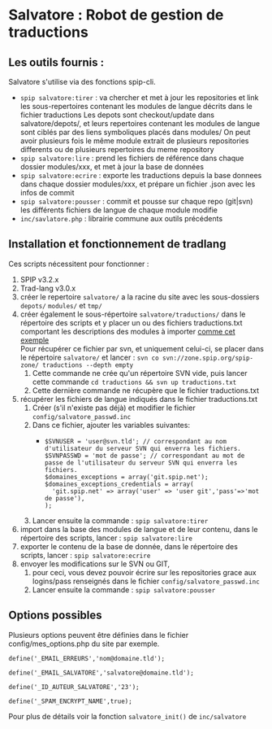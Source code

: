 # Salvatore : Robot de gestion de traductions

## Les outils fournis :

Salvatore s'utilise via des fonctions spip-cli.

* ```spip salvatore:tirer``` :
	va chercher et met à jour les repositories et link les sous-repertoires contenant les modules de langue décrits dans le fichier traductions
	Les depots sont checkout/update dans salvatore/depots/, 
	et leurs repertoires contenant les modules de langue sont ciblés par des liens symboliques placés dans modules/
	On peut avoir plusieurs fois le même module extrait de plusieurs repositories differents ou de plusieurs repertoires du meme repository 
* ```spip salvatore:lire``` :
	prend les fichiers de référence dans chaque dossier modules/xxx, et met à jour la base de données
* ```spip salvatore:ecrire``` :
	exporte les traductions depuis la base donnees dans chaque dossier modules/xxx, et prépare un fichier .json avec les infos de commit
* ```spip salvatore:pousser``` :
	commit et pousse sur chaque repo (git|svn) les différents fichiers de langue de chaque module modifie
* ```inc/savlatore.php``` : 
	librairie commune aux outils  précédents

## Installation et fonctionnement de tradlang

Ces scripts nécessitent pour fonctionner : 
1. SPIP v3.2.x
2. Trad-lang v3.0.x
3. créer le repertoire `salvatore/` a la racine du site avec les sous-dossiers `depots/` `modules/` et `tmp/`
4. créer également le sous-répertoire ```salvatore/traductions/``` dans le répertoire des scripts 
et y placer un ou des fichiers traductions.txt comportant les descriptions des modules à importer [comme cet exemple](http://zone.spip.org/trac/spip-zone/browser/traductions.txt)
<br/>Pour récupérer ce fichier par svn, et uniquement celui-ci, se placer dans le répertoire `salvatore/` et lancer : ```svn co svn://zone.spip.org/spip-zone/ traductions --depth empty```
	1. Cette commande ne crée qu'un répertoire SVN vide, puis lancer cette commande ```cd traductions && svn up traductions.txt```
	2. Cette dernière commande ne récupère que le fichier traductions.txt
5. récupérer les fichiers de langue indiqués dans le fichier traductions.txt
	1. Créer (s'il n'existe pas déjà) et modifier le fichier ```config/salvatore_passwd.inc```
	2. Dans ce fichier, ajouter les variables suivantes:
	    * ``` 
          $SVNUSER = 'user@svn.tld'; // correspondant au nom d'utilisateur du serveur SVN qui enverra les fichiers.
          $SVNPASSWD = 'mot de passe'; // correspondant au mot de passe de l'utilisateur du serveur SVN qui enverra les fichiers.
          $domaines_exceptions = array('git.spip.net');
          $domaines_exceptions_credentials = array(
            'git.spip.net' => array('user' => 'user git','pass'=>'mot de passe'),
          );
	      ```
    3. Lancer ensuite la commande : ```spip salvatore:tirer```
6. import dans la base des modules de langue et de leur contenu, dans le répertoire des scripts, lancer : ```spip salvatore:lire```
7. exporter le contenu de la base de donnée, dans le répertoire des scripts, lancer : ```spip salvatore:ecrire```
8. envoyer les modifications sur le SVN ou GIT, 
    1. pour ceci, vous devez pouvoir écrire sur les repositories grace aux logins/pass renseignés dans le fichier ```config/salvatore_passwd.inc```
	2. Lancer ensuite la commande : ```spip salvatore:pousser```


## Options possibles

Plusieurs options peuvent être définies dans le fichier config/mes_options.php du site par exemple.

```define('_EMAIL_ERREURS','nom@domaine.tld');```

```define('_EMAIL_SALVATORE','salvatore@domaine.tld');```

```define('_ID_AUTEUR_SALVATORE','23');```

```define('_SPAM_ENCRYPT_NAME',true);```

Pour plus de détails voir la fonction `salvatore_init()` de `inc/salvatore`
